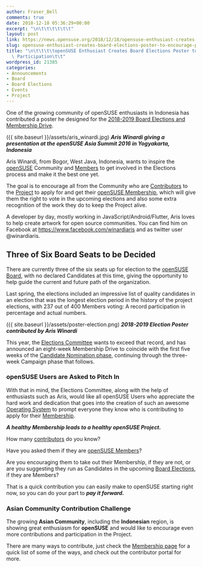 ```yaml
---
author: Fraser_Bell
comments: true
date: 2018-12-18 05:36:29+00:00
excerpt: "\n\t\t\t\t\t\t"
layout: post
link: https://news.opensuse.org/2018/12/18/opensuse-enthusiast-creates-board-elections-poster-to-encourage-participation/
slug: opensuse-enthusiast-creates-board-elections-poster-to-encourage-participation
title: "\n\t\t\t\topenSUSE Enthusiast Creates Board Elections Poster to Encourage\
  \ Participation\t\t"
wordpress_id: 21385
categories:
- Announcements
- Board
- Board Elections
- Events
- Project
---
```

One of the growing community of openSUSE enthusiasts in Indonesia has contributed a poster he designed for the [2018-2019 Board Elections and Membership Drive](https://en.opensuse.org/openSUSE:Board_election).

({{ site.baseurl }}/assets/aris_winardi.jpg) **_Aris Winardi giving a presentation at the openSUSE Asia Summit 2016 in Yogyakarta, Indonesia_**

Aris Winardi, from Bogor, West Java, Indonesia, wants to inspire the [openSUSE](https://www.opensuse.org/) Community and [Members](https://en.opensuse.org/openSUSE:Members) to get involved in the Elections process and make it the best one yet.

The goal is to encourage all from the Community who are [Contributors](https://en.opensuse.org/Portal:How_to_participate) to the [Project](https://en.opensuse.org/Portal:Project) to apply for and get their [openSUSE Membership](https://en.opensuse.org/openSUSE:Members), which will give them the right to vote in the upcoming elections and also some extra recognition of the work they do to keep the Project alive.

A developer by day, mostly working in JavaScript/Android/Flutter, Aris loves to help create artwork for open source communities. You can find him on Facebook at https://www.facebook.com/winardiaris and as twitter user @winardiaris.




## Three of Six Board Seats to be Decided


There are currently three of the six seats up for election to the [openSUSE Board](https://en.opensuse.org/openSUSE:Board), with no declared Candidates at this time, giving the opportunity to help guide the current and future path of the organization.

Last spring, the elections included an impressive list of quality candidates in an election that was the longest election period in the history of the project elections, with 237 out of 400 Members voting: A record participation in percentage and actual numbers.

({{ site.baseurl }}/assets/poster-election.png) **_2018-2019 Election Poster contributed by Aris Winardi_**

This year, the [Elections Committee](mailto:election-officials@opensuse.org) wants to exceed that record, and has announced an eight-week Membership Drive to coincide with the first five weeks of the [Candidate Nomination phase](https://en.opensuse.org/openSUSE:Board_election), continuing through the three-week Campaign phase that follows.


### openSUSE Users are Asked to Pitch In


With that in mind, the Elections Committee, along with the help of enthusiasts such as Aris, would like all openSUSE Users who appreciate the hard work and dedication that goes into the creation of such an awesome [Operating System](https://www.opensuse.org/) to prompt everyone they know who is contributing to apply for their [Membership](https://en.opensuse.org/openSUSE:Members).

_**A healthy Membership leads to a healthy openSUSE Project.**_

How many [contributors](https://en.opensuse.org/Portal:How_to_participate) do you know?

Have you asked them if they are [openSUSE Members](https://en.opensuse.org/openSUSE:Members)?

Are you encouraging them to take out their Membership, if they are not, or are you suggesting they run as Candidates in the upcoming [Board Elections](https://en.opensuse.org/openSUSE:Board_election), if they are Members?

That is a quick contribution you can easily make to openSUSE starting right now, so you can do your part to _**pay it forward.**_


### Asian Community Contribution Challenge


The growing **Asian Community**, including the **Indonesian** region, is showing great enthusiasm for **openSUSE** and would like to encourage even more contributions and participation in the Project.

There are many ways to contribute, just check the [Membership page](https://en.opensuse.org/openSUSE:Members) for a quick list of some of the ways, and check out the contributor portal for more.		
